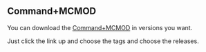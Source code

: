 ## Command+MCMOD

You can download the [Command+MCMOD](https://github.com/SpikeNew7774/CommandPLUSMCMods) in versions you want.

Just click the link up and choose the tags and choose the releases.
